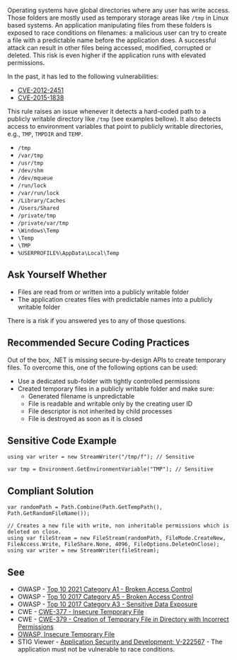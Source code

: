 Operating systems have global directories where any user has write access. Those folders are mostly used as temporary storage areas like
`/tmp` in Linux based systems. An application manipulating files from these folders is exposed to race conditions on filenames: a malicious
user can try to create a file with a predictable name before the application does. A successful attack can result in other files being accessed,
modified, corrupted or deleted. This risk is even higher if the application runs with elevated permissions.

In the past, it has led to the following vulnerabilities:

-   [CVE-2012-2451](https://nvd.nist.gov/vuln/detail/CVE-2012-2451)
-   [CVE-2015-1838](https://nvd.nist.gov/vuln/detail/CVE-2015-1838)

This rule raises an issue whenever it detects a hard-coded path to a publicly writable directory like `/tmp` (see examples bellow). It
also detects access to environment variables that point to publicly writable directories, e.g., `TMP`, `TMPDIR` and
`TEMP`.

-   `/tmp`
-   `/var/tmp`
-   `/usr/tmp`
-   `/dev/shm`
-   `/dev/mqueue`
-   `/run/lock`
-   `/var/run/lock`
-   `/Library/Caches`
-   `/Users/Shared`
-   `/private/tmp`
-   `/private/var/tmp`
-   `\Windows\Temp`
-   `\Temp`
-   `\TMP`
-   `%USERPROFILE%\AppData\Local\Temp`

## Ask Yourself Whether

-   Files are read from or written into a publicly writable folder
-   The application creates files with predictable names into a publicly writable folder

There is a risk if you answered yes to any of those questions.

## Recommended Secure Coding Practices

Out of the box, .NET is missing secure-by-design APIs to create temporary files. To overcome this, one of the following options can be used:

-   Use a dedicated sub-folder with tightly controlled permissions
-   Created temporary files in a publicly writable folder and make sure:
    - Generated filename is unpredictable
    - File is readable and writable only by the creating user ID
    - File descriptor is not inherited by child processes
    - File is destroyed as soon as it is closed

## Sensitive Code Example

    using var writer = new StreamWriter("/tmp/f"); // Sensitive

    var tmp = Environment.GetEnvironmentVariable("TMP"); // Sensitive

## Compliant Solution

    var randomPath = Path.Combine(Path.GetTempPath(), Path.GetRandomFileName());
    
    // Creates a new file with write, non inheritable permissions which is deleted on close.
    using var fileStream = new FileStream(randomPath, FileMode.CreateNew, FileAccess.Write, FileShare.None, 4096, FileOptions.DeleteOnClose);
    using var writer = new StreamWriter(fileStream);

## See

-   OWASP - [Top 10 2021 Category A1 - Broken Access Control](https://owasp.org/Top10/A01_2021-Broken_Access_Control/)
-   OWASP - [Top 10 2017 Category A5 - Broken Access Control](https://owasp.org/www-project-top-ten/2017/A5_2017-Broken_Access_Control)
-   OWASP - [Top 10 2017 Category A3 - Sensitive Data
  Exposure](https://owasp.org/www-project-top-ten/2017/A3_2017-Sensitive_Data_Exposure)
-   CWE - [CWE-377 - Insecure Temporary File](https://cwe.mitre.org/data/definitions/377)
-   CWE - [CWE-379 - Creation of Temporary File in Directory with Incorrect Permissions](https://cwe.mitre.org/data/definitions/379)
-   [OWASP, Insecure Temporary File](https://owasp.org/www-community/vulnerabilities/Insecure_Temporary_File)
-   STIG Viewer - [Application Security and
  Development: V-222567](https://stigviewer.com/stig/application_security_and_development/2023-06-08/finding/V-222567) - The application must not be vulnerable to race conditions.